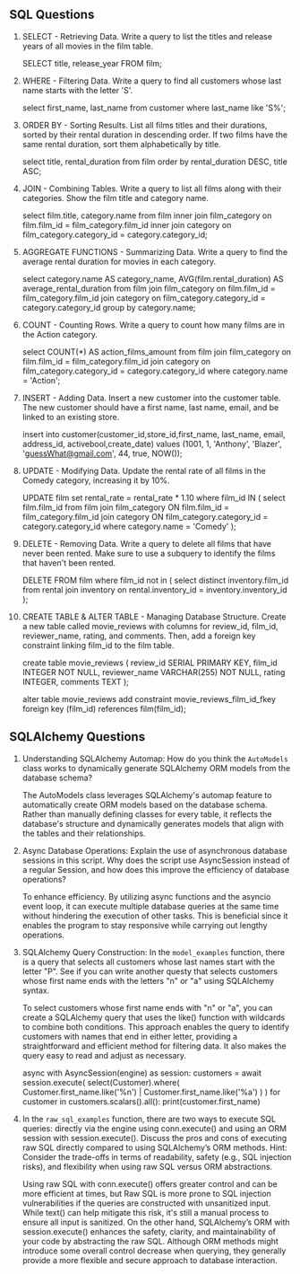 ## SQL Questions
1. SELECT - Retrieving Data. Write a query to list the titles and release years of all movies in the film table.

    SELECT title, release_year
    FROM film;


2. WHERE - Filtering Data. Write a query to find all customers whose last name starts with the letter 'S'.

    select first_name, last_name
    from customer
    where last_name
    like 'S%';


3. ORDER BY - Sorting Results. List all films titles and their durations, sorted by their rental duration in descending order. If two films have the same rental duration, sort them alphabetically by title.

    select title, rental_duration
    from film
    order by rental_duration DESC, title ASC;    


4. JOIN - Combining Tables. Write a query to list all films along with their categories. Show the film title and category name.

    select film.title, category.name
    from film
    inner join film_category
    on film.film_id = film_category.film_id
    inner join category
    on film_category.category_id = category.category_id;


5. AGGREGATE FUNCTIONS - Summarizing Data. Write a query to find the average rental duration for movies in each category.

    select category.name AS category_name, AVG(film.rental_duration) AS average_rental_duration
    from film
    join film_category on film.film_id = film_category.film_id
    join category on film_category.category_id = category.category_id
    group by category.name;



6. COUNT - Counting Rows. Write a query to count how many films are in the Action category.

    select COUNT(*) AS action_films_amount
    from film
    join film_category on film.film_id = film_category.film_id
    join category on film_category.category_id = category.category_id
    where category.name = 'Action';


7. INSERT - Adding Data. Insert a new customer into the customer table. The new customer should have a first name, last name, email, and be linked to an existing store.

    insert into customer(customer_id,store_id,first_name, last_name, email, address_id, activebool,create_date)
    values (1001, 1, 'Anthony', 'Blazer', 'guessWhat@gmail.com', 44, true, NOW());


8. UPDATE - Modifying Data. Update the rental rate of all films in the Comedy category, increasing it by 10%.

    UPDATE film
    set rental_rate = rental_rate * 1.10
    where film_id IN (
        select film.film_id
        from film
        join film_category ON film.film_id = film_category.film_id
        join category ON film_category.category_id = category.category_id
        where category.name = 'Comedy'
    );  


9. DELETE - Removing Data. Write a query to delete all films that have never been rented. Make sure to use a subquery to identify the films that haven't been rented.

    DELETE FROM film
    where film_id not in (
        select distinct inventory.film_id
        from rental
        join inventory on rental.inventory_id = inventory.inventory_id
    );


10. CREATE TABLE & ALTER TABLE - Managing Database Structure. Create a new table called movie_reviews with columns for review_id, film_id, reviewer_name, rating, and comments. Then, add a foreign key constraint linking film_id to the film table.

    create table movie_reviews (
        review_id SERIAL PRIMARY KEY,
        film_id INTEGER NOT NULL,
        reviewer_name VARCHAR(255) NOT NULL,
        rating INTEGER,
        comments TEXT
    );

    alter table movie_reviews
    add constraint movie_reviews_film_id_fkey
    foreign key (film_id)
    references film(film_id);


## SQLAlchemy Questions

1. Understanding SQLAlchemy Automap: How do you think the `AutoModels` class works to dynamically generate SQLAlchemy ORM models from the database schema?

    The AutoModels class leverages SQLAlchemy's automap feature to automatically create ORM models based on the database schema. Rather than manually
    defining classes for every table, it reflects the database's structure and dynamically generates models that align with the tables and their 
    relationships.


2. Async Database Operations: Explain the use of asynchronous database sessions in this script. Why does the script use AsyncSession instead of a regular Session, and how does this improve the efficiency of database operations?

    To enhance efficiency. By utilizing async functions and the asyncio event loop, it can execute multiple database queries at the same time without hindering the execution of other tasks. 
    This is beneficial since it enables the program to stay responsive while carrying out lengthy operations.


3. SQLAlchemy Query Construction: In the `model_examples` function, there is a query that selects all customers whose last names start with the letter "P". See if you can write another questy that selects customers whose first name ends with the letters "n" or "a" using SQLAlchemy syntax.

    To select customers whose first name ends with "n" or "a", you can create a SQLAlchemy query that uses the like() function with wildcards to combine both conditions. This approach enables the query to identify customers with names that end in either letter, providing a 
    straightforward and efficient method for filtering data. It also makes the query easy to read and adjust as necessary.

    async with AsyncSession(engine) as session:
    customers = await session.execute(
        select(Customer).where(
            Customer.first_name.like('%n') | Customer.first_name.like('%a')
        )
    )
    for customer in customers.scalars().all():
        print(customer.first_name)

4. In the `raw_sql_examples` function, there are two ways to execute SQL queries: directly via the engine using conn.execute() and using an ORM session with session.execute(). Discuss the pros and cons of executing raw SQL directly compared to using SQLAlchemy’s ORM methods.
Hint: Consider the trade-offs in terms of readability, safety (e.g., SQL injection risks), and flexibility when using raw SQL versus ORM abstractions.

    Using raw SQL with conn.execute() offers greater control and can be more efficient at times, but Raw SQL is more prone to SQL injection vulnerabilities if the queries are constructed with unsanitized input. While text() can help mitigate this risk, it's still 
    a manual process to ensure all input is sanitized. On the other hand, SQLAlchemy’s ORM with session.execute() enhances the safety, clarity, and maintainability of your code by abstracting the raw SQL. Although ORM methods might introduce some overall control 
    decrease when querying, they generally provide a more flexible and secure approach to database interaction.

